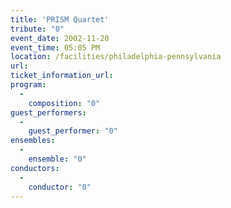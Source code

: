 ```yaml
---
title: 'PRISM Quartet'
tribute: "0"
event_date: 2002-11-20
event_time: 05:05 PM
location: /facilities/philadelphia-pennsylvania
url: 
ticket_information_url: 
program: 
  -
    composition: "0"
guest_performers: 
  -
    guest_performer: "0"
ensembles: 
  -
    ensemble: "0"
conductors: 
  -
    conductor: "0"
---
```

